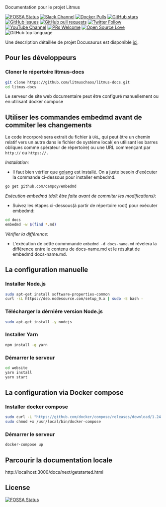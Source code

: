 
Documentation pour le projet Litmus

[![FOSSA Status](https://app.fossa.com/api/projects/git%2Bgithub.com%2Flitmuschaos%2Flitmus-docs.svg?type=shield)](https://app.fossa.com/projects/git%2Bgithub.com%2Flitmuschaos%2Flitmus-docs?ref=badge_shield)
[![Slack Channel](https://img.shields.io/badge/Slack-Join-purple)](https://slack.litmuschaos.io)
[![Docker Pulls](https://img.shields.io/docker/pulls/litmuschaos/ansible-runner.svg)](https://hub.docker.com/r/litmuschaos/ansible-runner)
[![GitHub stars](https://img.shields.io/github/stars/litmuschaos/litmus-docs?style=social)](https://github.com/litmuschaos/litmus-docs/stargazers)
[![GitHub issues](https://img.shields.io/github/issues/litmuschaos/litmus-docs)](https://github.com/litmuschaos/litmus-docs/issues)
[![GitHub pull requests](https://img.shields.io/github/issues-pr/litmuschaos/litmus-docs?logo=git)](https://github.com/litmuschaos/litmus-docs/pulls)
[![Twitter Follow](https://img.shields.io/twitter/follow/litmuschaos?style=social)](https://twitter.com/LitmusChaos)
[![YouTube Channel](https://img.shields.io/badge/YouTube-Subscribe-red)](https://www.youtube.com/channel/UCa57PMqmz_j0wnteRa9nCaw)
[![PRs Welcome](https://img.shields.io/badge/PRs-welcome-brightgreen.svg?style=flat&logo=github)](https://github.com/litmuschaos/litmus-docs/pulls) 
[![Open Source Love](https://badges.frapsoft.com/os/v2/open-source.svg?v=103)](https://github.com/litmuschaos/litmus-docs)
![GitHub top language](https://img.shields.io/github/languages/top/litmuschaos/litmus-docs)


Une description détaillée de projet Docusaurus est disponible
 [ici](https://docusaurus.io/docs/en/installation.html).

## Pour les développeurs

### Cloner le répertoire litmus-docs

```bash
git clone https://github.com/litmuschaos/litmus-docs.git
cd litmus-docs
```

Le serveur de site web documentaire peut être configuré manuellement ou en utilisant docker  compose

## Utiliser les commandes embedmd avant de commiter les changements

Le code incorporé sera extrait du fichier à `URL`, qui peut être un chemin relatif vers un autre dans le fichier de système local( en utilisant les barres obliques comme spérateur de répertoire) ou une URL commençant par  `http://` ou `https://.`

_Installation:_

- Il faut bien vérfier que [golang](https://github.com/golang/go) est installé. On a juste besoin d'exécuter la commande ci-dessous pour installer embedmd.

```bash
go get github.com/campoy/embedmd
```

_Exécution embedmd (doît être faite avant de commiter les modifications):_

- Suivez les étapes ci-dessous(à partir de répertoire root) pour exécuter embedmd:

```bash
cd docs
embedmd -w $(find *.md)
```
_Vérifier la différence:_

- L'exécution de cette commmande `embedmd -d docs-name.md` révelera la différence entre le contenu de docs-name.md et le résultat de embedmd docs-name.md.


## La configuration manuelle

### Installer Node.js

```bash
sudo apt-get install software-properties-common
curl -sL https://deb.nodesource.com/setup_9.x | sudo -E bash -
```

### Télécharger la dérniére version Node.js 

```bash
sudo apt-get install -y nodejs
```

### Installer Yarn

```bash
npm install -g yarn
```

### Démarrer le serveur 

```bash
cd website
yarn install
yarn start
```

## La configuration via Docker compose

### Installer docker compose

```bash
sudo curl -L "https://github.com/docker/compose/releases/download/1.24.1/docker-compose-$(uname -s)-$(uname -m)" -o /usr/local/bin/docker-compose
sudo chmod +x /usr/local/bin/docker-compose
```

### Démarrer le serveur

```bash
docker-compose up
```


## Parcourir la documentation locale
http://localhost:3000/docs/next/getstarted.html


## License

[![FOSSA Status](https://app.fossa.com/api/projects/git%2Bgithub.com%2Flitmuschaos%2Flitmus-docs.svg?type=large)](https://app.fossa.com/projects/git%2Bgithub.com%2Flitmuschaos%2Flitmus-docs?ref=badge_large)
